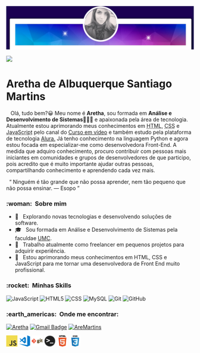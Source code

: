 <img src="https://github.com/aremartins/aremartins/blob/main/banner.jpg?raw=true">

![](https://komarev.com/ghpvc/?username=VanessaSwerts&color=006bed)

<h1 id="name">Aretha de Albuquerque Santiago Martins</h1>
        <p> &nbsp;&nbsp; Olá, tudo bem?😀 Meu nome é <strong>Aretha</strong>, sou formada em <strong>Análise e Desenvolvimento de Sistemas</strong>👩🏻‍🎓 e apaixonada pela área de tecnologia. Atualmente estou aprimorando meus conhecimentos em <abbr title="Hipertext Markup Language">HTML</abbr>, <abbr title="Cascading Style Sheets">CSS</abbr> e <abbr title="JavaScript">JavaScript</abbr> pelo canal do <a href="http://www.youtube.com.br/cursoemvideo" target="_blank" rel="no-follow">Curso em vídeo</a> e também estudo pela plataforma de tecnologia <a href="http://www.alura.com.br" target="_blank" rel="no-follow">Alura.</a> Já tenho conhecimento na linguagem Python e agora estou focada em especializar-me como desenvolvedora Front-End. A medida que adquiro conhecimento, procuro contribuir com pessoas mais iniciantes em comunidades e grupos de desenvolvedores de que participo, pois acredito que é muito importante ajudar outras pessoas, compartilhando conhecimento e aprendendo cada vez mais. </p>
            <p>&nbsp;&nbsp;<q> Ninguém é tão grande que não possa aprender, nem tão pequeno que não possa ensinar.
                ― Esopo

<h3> :woman: &nbsp;Sobre mim </h3>

- 🤔 &nbsp; Explorando novas tecnologias e desenvolvendo soluções de software.
- 🎓 &nbsp; Sou formada em Análise e Desenvolvimento de Sistemas pela faculdae <a href="http://www.umc.br/campus_mogi/graduacao/73/nucleo-de-cursos-superiores-de-tecnologia/analise-e-desenvolvimento-de-sistemas">UMC</a>.
- 💼 &nbsp; Trabalho atualmente como freelancer em pequenos projetos para adquirir experiência.</a>
- 🌱 &nbsp; Estou aprimorando meus conhecimentos em HTML, CSS e JavaScript para me tornar uma desenvolvedora de Front End muito profissional.

<h3> :rocket: &nbsp;Minhas Skills </h3>

  ![JavaScript](https://img.shields.io/badge/-JavaScript-333333?style=flat&logo=javascript)
  ![HTML5](https://img.shields.io/badge/-HTML5-333333?style=flat&logo=HTML5)
  ![CSS](https://img.shields.io/badge/-CSS-333333?style=flat&logo=CSS3&logoColor=1572B6)
  ![MySQL](https://img.shields.io/badge/-MySQL-333333?style=flat&logo=mysql)
   ![Git](https://img.shields.io/badge/-Git-333333?style=flat&logo=git)
  ![GitHub](https://img.shields.io/badge/-GitHub-333333?style=flat&logo=github)
  
  
 <h3> :earth_americas: &nbsp;Onde me encontrar: </h3> 

[![Aretha](https://img.shields.io/badge/-Aretha-blue?style=flat-square&logo=Linkedin&logoColor=white&link=https://www.linkedin.com/in/aretha-de-albuquerque-santiago-33b40b154/)](https://www.linkedin.com/in/aretha-de-albuquerque-santiago-33b40b154/)
[![Gmail Badge](https://img.shields.io/badge/-arealbmartinsan@gmail.com-006bed?style=flat-square&logo=Gmail&logoColor=white&link=mailto:SEU-EMAIL)](mailto:arealbmartinsan@gmail.com)
[![AreMartins]( https://img.shields.io/github/followers/VanessaSwerts?label=follow&style=social)](https://github.com/aremartins)

<code><img height="30" src="https://raw.githubusercontent.com/github/explore/80688e429a7d4ef2fca1e82350fe8e3517d3494d/topics/javascript/javascript.png"></code>
<code><img height="30" src="https://raw.githubusercontent.com/github/explore/80688e429a7d4ef2fca1e82350fe8e3517d3494d/topics/visual-studio-code/visual-studio-code.png"></code>
<code><img height="30" src="https://raw.githubusercontent.com/github/explore/80688e429a7d4ef2fca1e82350fe8e3517d3494d/topics/git/git.png"></code>
<code><img height="30" src="https://raw.githubusercontent.com/github/explore/80688e429a7d4ef2fca1e82350fe8e3517d3494d/topics/terminal/terminal.png"></code>
<code><img height="30" src="https://raw.githubusercontent.com/github/explore/80688e429a7d4ef2fca1e82350fe8e3517d3494d/topics/html/html.png"></code>
<code><img height="30" src="https://raw.githubusercontent.com/github/explore/80688e429a7d4ef2fca1e82350fe8e3517d3494d/topics/css/css.png"></code>
